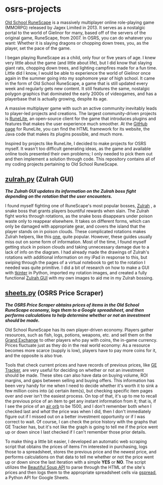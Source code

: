 # osrs-projects
[Old School RuneScape](https://oldschool.runescape.com/) is a massively multiplayer online role-playing game (MMORPG) released by Jagex Limited in 2013. It serves as a nostalgic portal to the world of Gielinor
for many, based off of the servers of the original game, RuneScape, from 2007. In OSRS, you can do whatever you want: Whether it is slaying dragons or chopping down trees,
you, as the player, set the pace of the game. 

I began playing RuneScape as a child, only four or five years of age. I knew very little about the game (and little about life), but I did know that slaying giant rats,
chopping down trees, and lighting campfires made for a fun time. Little did I know, I would be able to experience the world of Gielinor once again in the summer going into my
sophomore year of high school. It came in the form of Old School RuneScape, a game that is still updated every week and regularly gets new content. It still features
the same, nostalgic polygon graphics that dominated the early 2000s of videogames, and has a playerbase that is actually growing, despite its age. 

A massive multiplayer game with such an active community inevitably leads to player-led projects and creations. The largest community-driven projects is 
[RuneLite](https://runelite.net/), an open-source client for the game that introduces plugins and features that makes the user experience much smoother. At the 
[GitHub page](https://github.com/runelite) for RuneLite, you can find the HTML framework for its website, the Java code that makes its plugins possible, and much more.

Inspired by projects like RuneLite, I decided to make projects for OSRS myself. It wasn't too difficult generating ideas, as the game and available online tools
presented their own problems; I only needed to pick them out and then implement a solution through code. This repository contains all of my coding projects pertaining to Old School RuneScape.

## [zulrah.py](https://github.com/kevinfengcs88/osrs-projects/blob/main/zulrah.py) (Zulrah GUI)
**_The Zulrah GUI updates its information on the Zulrah boss fight depending on the rotation that the user encounters._**

I found myself fighting one of RuneScape's most popular bosses, [Zulrah](https://oldschool.runescape.wiki/w/Zulrah)
, a snake boss that grants players bountiful rewards when slain. The Zulrah fight works through rotations, as the snake boss disappears under poison waste only to
reappear elsewhere. It takes on different forms, which can only be damaged with appropriate gear, and covers the island that the player stands on in poison clouds.
These complicated rotations makes Zulrah helpers, like this [one](https://nightfirecat.github.io/zulrahguide/), quite popular. However, these guides usually miss out
on some form of information. Most of the time, I found myself getting stuck in poison clouds and taking unnecessary damage due to a lack of info on the diagram. I had already
made the drawings of Zulrah's rotations with additional information on my iPad in response to this, but swiping through the pages of a virtual notebook to get to the rotation I needed was quite primitive.
I did a bit of research on how to make a GUI with [tkinter](https://docs.python.org/3/library/tkinter.html) in Python, imported my rotation images, and created
a fully functional [Zulrah GUI](https://github.com/kevinfengcs88/osrs-projects/blob/main/zulrah.py) with my own images to aid me in my Zulrah bossing.

## [sheets.py](https://github.com/kevinfengcs88/osrs-projects/blob/main/sheets.py) (OSRS Price Scraper)
**_The OSRS Price Scraper obtains prices of items in the Old School RuneScape economy, logs them to a Google spreadsheet, and then performs calculations to
help determine whether or not an investment should be made._**

Old School RuneScape has its own player-driven economy. Players gather resources, such as fish, logs, potions, weapons, etc. and sell them on the 
[Grand Exchange](https://oldschool.runescape.wiki/w/Grand_Exchange) to other players who pay with coins, the in-game currency. Prices fluctuate just as they do in
the real world economy: As a resource becomes more scarce (supply is low), players have to pay more coins for it, and the opposite is also true. 

Tools that check
current prices and have records of previous prices, like [GE Tracker](https://www.ge-tracker.com/), are very useful for deciding on whether or not an investment
should be made. These sites can also have data on buying volume, ROI margins, and gaps between selling and buying offers. This information has been very handy
for me when I need to decide whether it's worth it to sink a few million coins into (a) certain item(s), but checking specific item pages over and over isn't
the easiest process. On top of that, it's up to me to recall the previous price of an item to get any instant information from it; that is, if I see the price
of an [air orb](https://www.ge-tracker.com/item/air-orb) to be 1500, and I don't remember both *when* I checked last and *what* the price was when I did, then
I don't immediately figure out if I missed out on a better investment opportunity or if I was correct to wait. Of course, I can check the price history with the graphs
that GE Tracker has, but it's not like the graph is going to tell me if the price went up or down since I last checked if I can't remember those prior details.


To make thing a little bit easier, I developed an automatic web scraping script that obtains the prices of items I'm interested in purchasing, logs those
to a spreadsheet, stores the previous price and the newest price, and performs calculations on that data to tell me whether or not the price went up or down
since the last iteration with a simple **YES** or **NO**. The script utilizes the [Beautiful Soup API](https://www.crummy.com/software/BeautifulSoup/bs4/doc/) to
parse through the HTML of the site's prices and then logs them to the appropriate spreadsheet cells via [gspread](https://docs.gspread.org/en/latest/), a Python API
for Google Sheets.
